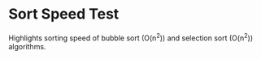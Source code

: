 # Sort Speed Test
Highlights sorting speed of bubble sort (O(n<sup>2</sup>)) and selection sort (O(n<sup>2</sup>)) algorithms.
